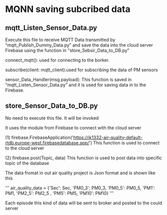 # MQNN saving subcribed data
## mqtt_Listen_Sensor_Data.py 
Execute this file to receive MQTT Data transmitted by “mqtt_Publish_Dummy_Data.py” 
and save the data into the cloud server Firebase using the function in "store_Sebsir_Data_to_DB.py"

connect_mqtt(): used for connecting to the borker.

subscribe(client: mqtt_client):used for subscribing the data of PM sensors

sensor_Data_Handler(msg.payload): This function is saved in “mqtt_Listen_Sensor_Data.py” and it is used for saving data in to the Firebase.


## store_Sensor_Data_to_DB.py 
No need to execute this file. It will be invoked 

It uses the module from Firebase to connect with the cloud server

(1) firebase.FirebaseApplication('https://ik1332-air-quality-default-rtdb.europe-west.firebasedatabase.app/')
This function is used to connect to the cloud server

(2) firebase.post(Topic, data)
This function is used to post data into specific topic of the database

The data fromat in out air quality project is Json format and is shown like this

'''
air_quality_data = {'Sec': Sec, 'PM0_3': PM0_3, 'PM0_5': PM0_5, 'PM1': PM1, 'PM2_5': PM2_5
        , 'PM5': PM5, 'PM10': PM10}
'''    

Each episode this kind of data will be sent to broker and posted to the could server

